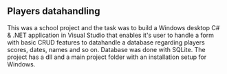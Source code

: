 ## Players datahandling
This was a school project and the task was to build a Windows desktop C# & .NET application in Visual Studio that enables it's user to handle a form with basic CRUD features to datahandle a database regarding players scores, dates, names and so on. Database was done with SQLite.
The project has a dll and a main project folder with an installation setup for Windows.
